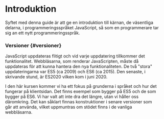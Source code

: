 ---
...
Introduktion
==================================

Syftet med denna guide är att ge en introduktion till kärnan, de väsentliga delarna, i programmeringsspråket JavaScript, så som en programmerare tar sig an ett nytt programmeringsspråk.



### Versioner {#versioner}

JavaScript uppdateras flitigt och vid varje uppdatering tillkommer det funktionalitet. Webbläsarna, som renderar JavaScripten, måste då uppdateras för att kunna hantera den nya funktionaliteten. De två "stora" uppdateringarna var ES5 (ca 2009) och ES6 (ca 2015). Den senaste, i skrivande stund, är ES2020 vilken kom i juni 2020.

I den här kursen kommer vi ha ett fokus på grunderna i språket och hur det fungerar på klientsidan. Det finns exempel som bygger på ES5 och de som bygger på ES6. Vi har valt att inte dra det längre, utan vi håller oss däromkring. Det kan såklart finnas konstruktioner i senare versioner som går att använda, vilket uppmuntras om stödet finns i de vanliga webbläsarna.

<!--
[FIGURE src=/image/snapht15/js-boulder-dash.png?w=c5&a=60,50,25,20 class="right"]

Detta är en programmeringsguide som behandlar grunderna i programmeringsspråket JavaScript. Du får se hur språkets byggstenar är uppbyggt med literaler, variabler och uttryck. Du får se vanliga konstruktioner i JavaScript och det tar dig till funktioner, arrayer och objekt. Sammantaget blir det en stabil grundnivå av kunskaper som rör kärnan i JavaScript.

Efter vägen får du bekanta dig med ett par övningsuppgifter där du kan studera kodexempel. Ett bra tips är att kopiera dessa kodexempel till din egen miljö och försöka modifiera dem. Det är för att du skall bekanta dig med koden som sådan. Guiden är skriven för dig som redan kan programmera i något programmeringsspråk.

[FIGURE src=/image/snapht15/js-boulder-dash.png?w=w2 caption="Arrayer kan användas till mycket, här för att skapa en spelplan för spelet Boulder Dash."]

Sätt dig tillrätta och se till att du har ett par timmar tillgodo. Detta dokument innehåller en del text och en del övningar med kodexempel. Försök alltid göra kodexemplet till "ditt eget", kopiera det och kör det i din egen miljö. På det viset lär du dig mer än om du bara läser texten.

När du är klar kan du på det viset ha en hel del kodexempel som du kan gå tillbaka till och "låna" koden av. På det viset bygger du upp din kunskap i JavaScript.

Du finner samtliga exempelprogram på [dbwebb under javascript/core](javascript/core)??? . Eller i ditt kursrepo (flera kursrepon!!!).

Se till att du kan skriva dina egna exempelprogram för att testa olika koncept. För enklare konstruktioner kan du använda webbläsarens console eller en interaktiv session med node i terminalen. För större exempelprogram kan du spara i en egen fil och köra i webbläsaren.
-->
